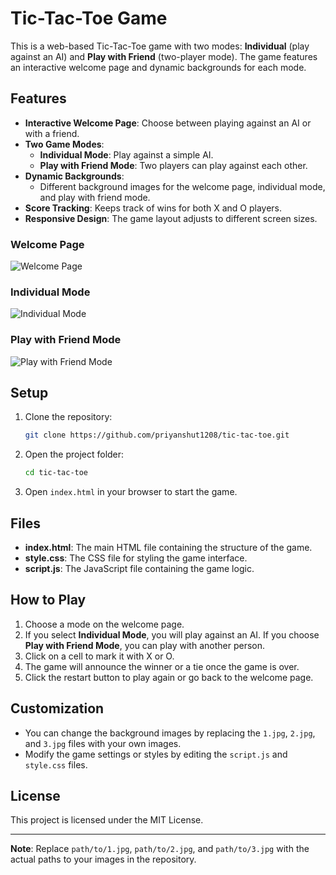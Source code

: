 


# Tic-Tac-Toe Game

This is a web-based Tic-Tac-Toe game with two modes: **Individual** (play against an AI) and **Play with Friend** (two-player mode). The game features an interactive welcome page and dynamic backgrounds for each mode.

## Features

- **Interactive Welcome Page**: Choose between playing against an AI or with a friend.
- **Two Game Modes**:
  - **Individual Mode**: Play against a simple AI.
  - **Play with Friend Mode**: Two players can play against each other.
- **Dynamic Backgrounds**:
  - Different background images for the welcome page, individual mode, and play with friend mode.
- **Score Tracking**: Keeps track of wins for both X and O players.
- **Responsive Design**: The game layout adjusts to different screen sizes.



### Welcome Page
![Welcome Page](path/to/1.jpg)

### Individual Mode
![Individual Mode](path/to/2.jpg)

### Play with Friend Mode
![Play with Friend Mode](path/to/3.jpg)

## Setup

1. Clone the repository:
   ```bash
   git clone https://github.com/priyanshut1208/tic-tac-toe.git
   ```
2. Open the project folder:
   ```bash
   cd tic-tac-toe
   ```
3. Open `index.html` in your browser to start the game.

## Files

- **index.html**: The main HTML file containing the structure of the game.
- **style.css**: The CSS file for styling the game interface.
- **script.js**: The JavaScript file containing the game logic.

## How to Play

1. Choose a mode on the welcome page.
2. If you select **Individual Mode**, you will play against an AI. If you choose **Play with Friend Mode**, you can play with another person.
3. Click on a cell to mark it with X or O.
4. The game will announce the winner or a tie once the game is over.
5. Click the restart button to play again or go back to the welcome page.

## Customization

- You can change the background images by replacing the `1.jpg`, `2.jpg`, and `3.jpg` files with your own images.
- Modify the game settings or styles by editing the `script.js` and `style.css` files.

## License

This project is licensed under the MIT License.

---

**Note**: Replace `path/to/1.jpg`, `path/to/2.jpg`, and `path/to/3.jpg` with the actual paths to your images in the repository.

```

